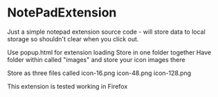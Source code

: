 # NotePadExtension
Just a simple notepad extension source code - will store data to local storage so shouldn't clear when you click out.

Use popup.html for extension loading
Store in one folder together
Have folder within called "images" and store your icon images there

Store as three files called
icon-16.png
icon-48.png
icon-128.png

This extension is tested working in Firefox
